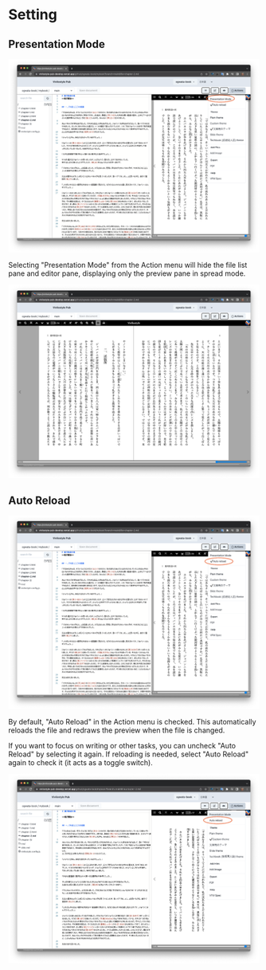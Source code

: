 # Setting

## Presentation Mode

![ ](images/functions-of-the-actions-menu/setting/fig-1.png)

Selecting "Presentation Mode" from the Action menu will hide the file list pane and editor pane, displaying only the preview pane in spread mode.

![ ](images/functions-of-the-actions-menu/setting/fig-2.png)

## Auto Reload

![ ](images/functions-of-the-actions-menu/setting/fig-3.png)

By default, "Auto Reload" in the Action menu is checked. This automatically reloads the file and redraws the preview when the file is changed.

If you want to focus on writing or other tasks, you can uncheck "Auto Reload" by selecting it again. If reloading is needed, select "Auto Reload" again to check it (it acts as a toggle switch).

![ ](images/functions-of-the-actions-menu/setting/fig-4.png)

